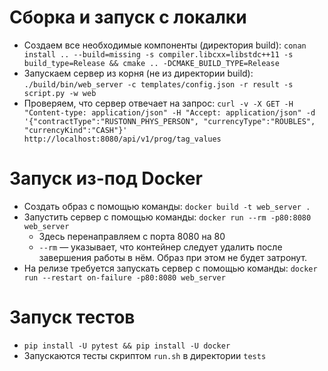 # Сборка и запуск с локалки

* Создаем все необходимые компоненты (директория build): ```conan install .. --build=missing -s compiler.libcxx=libstdc++11 -s build_type=Release && cmake .. -DCMAKE_BUILD_TYPE=Release```
* Запускаем сервер из корня (не из директории build): ```./build/bin/web_server -c templates/config.json -r result -s script.py -w web```
* Проверяем, что сервер отвечает на запрос: ```curl -v -X GET -H "Content-type: application/json" -H "Accept: application/json" -d '{"contractType":"RUSTONN_PHYS_PERSON", "currencyType":"ROUBLES", "currencyKind":"CASH"}' http://localhost:8080/api/v1/prog/tag_values```

# Запуск из-под Docker

* Создать образ с помощью команды: ```docker build -t web_server .```
* Запустить сервер с помощью команды: ```docker run --rm -p80:8080 web_server```
    - Здесь перенаправляем с порта 8080 на 80
    - ```--rm``` — указывает, что контейнер следует удалить после завершения работы в нём. Образ при этом не будет затронут.
* На релизе требуется запускать сервер с помощью команды: ```docker run --restart on-failure -p80:8080 web_server```

# Запуск тестов

* ```pip install -U pytest && pip install -U docker```
* Запускаются тесты скриптом ```run.sh``` в директории ```tests```
